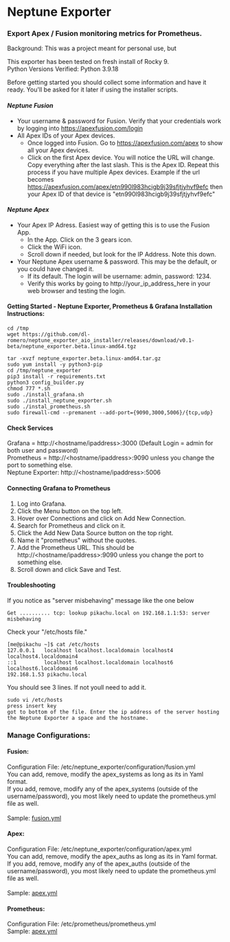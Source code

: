 # Neptune Exporter
### Export Apex / Fusion monitoring metrics for Prometheus.

Background: This was a project meant for personal use, but 

This exporter has been tested on fresh install of Rocky 9.<br>
Python Versions Verified: Python 3.9.18

Before getting started you should collect some information and have it ready. You'll be asked for it later if using the installer scripts.

#### _Neptune Fusion_
 - Your username & password for Fusion. Verify that your credentials work by logging into https://apexfusion.com/login
 - All Apex IDs of your Apex devices.
    - Once logged into Fusion. Go to https://apexfusion.com/apex to show all your Apex devices.
    - Click on the first Apex device. You will notice the URL will change. Copy everything after the last slash. This is the Apex ID. Repeat this process if you have multiple Apex devices. Example if the url becomes https://apexfusion.com/apex/etn990l983hcigb9j39sfjtjyhvf9efc then your Apex ID of that device is "etn990l983hcigb9j39sfjtjyhvf9efc"

#### _Neptune Apex_
 - Your Apex IP Adress. Easiest way of getting this is to use the Fusion App.
    - In the App. Click on the 3 gears icon.
    - Click the WiFi icon.
    - Scroll down if needed, but look for the IP Address. Note this down.
 - Your Neptune Apex username & password. This may be the default, or you could have changed it.
    - If its default. The login will be username: admin, password: 1234.
    - Verify this works by going to http://your_ip_address_here in your web browser and testing the login.

#### Getting Started - Neptune Exporter, Prometheus & Grafana Installation Instructions:
```
cd /tmp
wget https://github.com/dl-romero/neptune_exporter_aio_installer/releases/download/v0.1-beta/neptune_exporter.beta.linux-amd64.tgz

tar -xvzf neptune_exporter.beta.linux-amd64.tar.gz
sudo yum install -y python3-pip
cd /tmp/neptune_exporter
pip3 install -r requirements.txt
python3 config_builder.py
chmod 777 *.sh
sudo ./install_grafana.sh
sudo ./install_neptune_exporter.sh
sudo ./instal_prometheus.sh
sudo firewall-cmd --premanent --add-port={9090,3000,5006}/{tcp,udp}
```

#### Check Services
Grafana = http://<hostname/ipaddress>:3000 (Default Login = admin for both user and password)<BR>
Prometheus = http://<hostname/ipaddress>:9090 unless you change the port to something else.<BR>
Neptune Exporter: http://<hostname/ipaddress>:5006<BR>

#### Connecting Grafana to Prometheus
1. Log into Grafana.
2. Click the Menu button on the top left.
3. Hover over Connections and click on Add New Connection.
4. Search for Prometheus and click on it.
5. Click the Add New Data Source button on the top right.
6. Name it "prometheus" without the quotes.
7. Add the Prometheus URL. This should be http://<hostname/ipaddress>:9090 unless you change the port to something else.
8. Scroll down and click Save and Test.

#### Troubleshooting
If you notice as "server misbehaving" message like the one below
```
Get .......... tcp: lookup pikachu.local on 192.168.1.1:53: server misbehaving
```
Check your "/etc/hosts file."
```
[me@pikachu ~]$ cat /etc/hosts
127.0.0.1   localhost localhost.localdomain localhost4 localhost4.localdomain4
::1         localhost localhost.localdomain localhost6 localhost6.localdomain6
192.168.1.53 pikachu.local
```
You should see 3 lines. If not youll need to add it.
```
sudo vi /etc/hosts
press insert key
got to bottom of the file. Enter the ip address of the server hosting the Neptune Exporter a space and the hostname.
```

### Manage Configurations:
#### Fusion:
Configuration File: /etc/neptune_exporter/configuration/fusion.yml<BR>
You can add, remove, modify the apex_systems as long as its in Yaml format.<BR>
If you add, remove, modify any of the apex_systems (outside of the username/password), you most likely need to update the prometheus.yml file as well.<BR>
<BR>
Sample: [fusion.yml](https://github.com/dl-romero/neptune_exporter/blob/main/documentation/fusion.yml) 
 
#### Apex:
Configuration File: /etc/neptune_exporter/configuration/apex.yml<BR>
You can add, remove, modify the apex_auths as long as its in Yaml format.<BR>
If you add, remove, modify any of the apex_auths (outside of the username/password), you most likely need to update the prometheus.yml file as well.<BR>
<BR>
Sample: [apex.yml](https://github.com/dl-romero/neptune_exporter/blob/main/documentation/apex.yml) 

#### Prometheus:
Configuration File: /etc/prometheus/prometheus.yml<BR>
Sample: [apex.yml](https://github.com/dl-romero/neptune_exporter/blob/main/documentation/prometheus.yml) 
